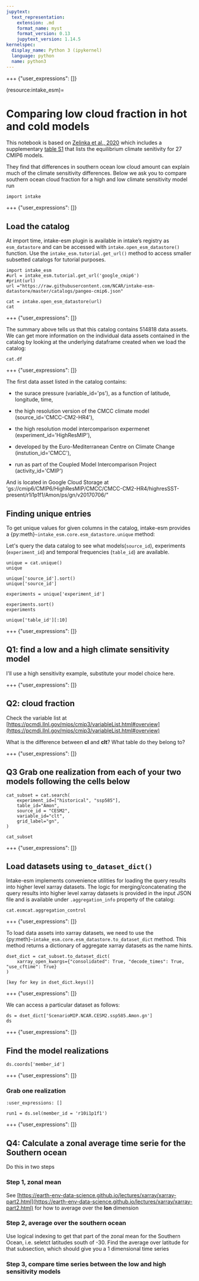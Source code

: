 ```yaml
---
jupytext:
  text_representation:
    extension: .md
    format_name: myst
    format_version: 0.13
    jupytext_version: 1.14.5
kernelspec:
  display_name: Python 3 (ipykernel)
  language: python
  name: python3
---
```


+++ {"user_expressions": []}

(resource:intake_esm)=
# Comparing low cloud fraction in hot and cold models

This notebook is based on [Zelinka et al., 2020](https://www.dropbox.com/s/2mbf87tdviosdki/Geophysical%20Research%20Letters%20-%202020%20-%20Zelinka%20-%20Causes%20of%20Higher%20Climate%20Sensitivity%20in%20CMIP6%20Models.pdf?dl=0) which includes
a  supplementary [table S1](https://www.dropbox.com/s/5l7kmf2rxhflgpc/zelinka_grl_supplement.pdf?dl=0) that
lists the equilibrium climate senitivity for 27 CMIP6 models.

They find that differences in southern ocean low cloud amount can explain much of the climate
sensitivity differences.  Below we ask you to compare southern ocean cloud fraction for 
a high and low climate sensitivity model run 

```{code-cell} ipython3
import intake
```

+++ {"user_expressions": []}

## Load the catalog

At import time, intake-esm plugin is available in intake’s registry as
`esm_datastore` and can be accessed with `intake.open_esm_datastore()` function.
Use the `intake_esm.tutorial.get_url()` method to access smaller subsetted catalogs for tutorial purposes.

```{code-cell} ipython3
import intake_esm
#url = intake_esm.tutorial.get_url('google_cmip6')
#print(url)
url ="https://raw.githubusercontent.com/NCAR/intake-esm-datastore/master/catalogs/pangeo-cmip6.json"
```

```{code-cell} ipython3
cat = intake.open_esm_datastore(url)
cat
```

+++ {"user_expressions": []}

The summary above tells us that this catalog contains 514818 data assets.
We can get more information on the individual data assets contained in the
catalog by looking at the underlying dataframe created when we load the catalog:

```{code-cell} ipython3
cat.df
```

+++ {"user_expressions": []}

The first data asset listed in the catalog contains:

- the surace pressure (variable_id='ps'), as a function of latitude, longitude, time,

- the high resolution version of the CMCC climate model (source_id='CMCC-CM2-HR4'),

- the high resolution model intercomparison expermenet (experiment_id='HighResMIP'),

- developed by the Euro-Mediterranean Centre on Climate Change (instution_id='CMCC'),

- run as part of the Coupled Model Intercomparison Project (activity_id='CMIP')

And is located in Google Cloud Storage at 'gs://cmip6/CMIP6/HighResMIP/CMCC/CMCC-CM2-HR4/highresSST-present/r1i1p1f1/Amon/ps/gn/v20170706/"

## Finding unique entries

To get unique values for given columns in the catalog, intake-esm provides a
{py:meth}`~intake_esm.core.esm_datastore.unique` method:

Let's query the data catalog to see what models(`source_id`), experiments
(`experiment_id`) and temporal frequencies (`table_id`) are available.

```{code-cell} ipython3
unique = cat.unique()
unique
```

```{code-cell} ipython3
unique['source_id'].sort()
unique['source_id']
```

```{code-cell} ipython3
experiments = unique['experiment_id']
```

```{code-cell} ipython3
experiments.sort()
experiments
```

```{code-cell} ipython3
unique['table_id'][:10]
```

+++ {"user_expressions": []}

## Q1: find a low and a high climate sensitivity model


I'll use a high sensitivity example, substitute your model choice here.

+++ {"user_expressions": []}

## Q2: cloud fraction

Check the variable list at [https://pcmdi.llnl.gov/mips/cmip3/variableList.html#overview](https://pcmdi.llnl.gov/mips/cmip3/variableList.html#overview)

What is the difference between **cl** and **clt**?  What table do they belong to?

+++ {"user_expressions": []}

## Q3 Grab one realization from each of your two models following the cells below

```{code-cell} ipython3
cat_subset = cat.search(
    experiment_id=["historical", "ssp585"],
    table_id="Amon",
    source_id = "CESM2",
    variable_id="clt",
    grid_label="gn",
)

cat_subset
```

+++ {"user_expressions": []}

## Load datasets using `to_dataset_dict()`

Intake-esm implements convenience utilities for loading the query results into
higher level xarray datasets. The logic for merging/concatenating the query
results into higher level xarray datasets is provided in the input JSON file and
is available under `.aggregation_info` property of the catalog:

```{code-cell} ipython3
cat.esmcat.aggregation_control
```

+++ {"user_expressions": []}

To load data assets into xarray datasets, we need to use the
{py:meth}`~intake_esm.core.esm_datastore.to_dataset_dict` method. This method
returns a dictionary of aggregate xarray datasets as the name hints.

```{code-cell} ipython3
dset_dict = cat_subset.to_dataset_dict(
    xarray_open_kwargs={"consolidated": True, "decode_times": True, "use_cftime": True}
)
```

```{code-cell} ipython3
[key for key in dset_dict.keys()]
```

+++ {"user_expressions": []}

We can access a particular dataset as follows:

```{code-cell} ipython3
ds = dset_dict['ScenarioMIP.NCAR.CESM2.ssp585.Amon.gn']
ds
```

+++ {"user_expressions": []}

## Find the model realizations

```{code-cell} ipython3
ds.coords['member_id']
```

+++ {"user_expressions": []}

### Grab one realization

```{code-cell} ipython3
:user_expressions: []

run1 = ds.sel(member_id = 'r10i1p1f1')
```

+++ {"user_expressions": []}

## Q4: Calculate a zonal average time serie for the Southern ocean

Do this in two steps

### Step 1, zonal mean

See [https://earth-env-data-science.github.io/lectures/xarray/xarray-part2.html](https://earth-env-data-science.github.io/lectures/xarray/xarray-part2.html) for how to average over the **lon** dimension

### Step 2, average over the southern ocean

Use logical indexing to get that part of the zonal mean for the Southern Ocean, i.e.
seletct latitudes south of -30.  Find the average over latitude for that subsection, which should
give you a 1 dimensional time series

### Step 3, compare time series between the low and high sensitivity models
